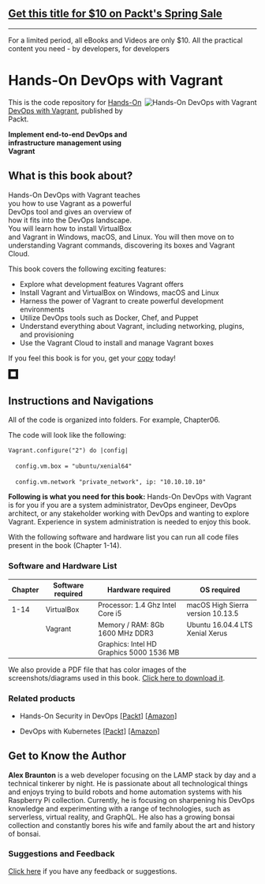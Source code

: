 ## [Get this title for $10 on Packt's Spring Sale](https://www.packt.com/B10654?utm_source=github&utm_medium=packt-github-repo&utm_campaign=spring_10_dollar_2022)
-----
For a limited period, all eBooks and Videos are only $10. All the practical content you need \- by developers, for developers

# Hands-On DevOps with Vagrant

<a href="https://www.packtpub.com/virtualization-and-cloud/hands-devops-vagrant?utm_source=github&utm_medium=repository&utm_campaign=9781789138054 "><img src="https://www.packtpub.com/sites/default/files/cover_12.png" alt="Hands-On DevOps with Vagrant" height="256px" align="right"></a>

This is the code repository for [Hands-On DevOps with Vagrant](https://www.packtpub.com/virtualization-and-cloud/hands-devops-vagrant?utm_source=github&utm_medium=repository&utm_campaign=9781789138054 ), published by Packt.

**Implement end-to-end DevOps and infrastructure management using Vagrant**

## What is this book about?
Hands-On DevOps with Vagrant teaches you how to use Vagrant as a powerful DevOps tool and gives an overview of how it fits into the DevOps landscape. You will learn how to install VirtualBox and Vagrant in Windows, macOS, and Linux. You will then move on to understanding Vagrant commands, discovering its boxes and Vagrant Cloud.

This book covers the following exciting features:
* Explore what development features Vagrant offers 
* Install Vagrant and VirtualBox on Windows, macOS and Linux 
* Harness the power of Vagrant to create powerful development environments 
* Utilize DevOps tools such as Docker, Chef, and Puppet 
* Understand everything about Vagrant, including networking, plugins, and provisioning 
* Use the Vagrant Cloud to install and manage Vagrant boxes 

If you feel this book is for you, get your [copy](https://www.amazon.com/dp/1789138051) today!

<a href="https://www.packtpub.com/?utm_source=github&utm_medium=banner&utm_campaign=GitHubBanner"><img src="https://raw.githubusercontent.com/PacktPublishing/GitHub/master/GitHub.png" 
alt="https://www.packtpub.com/" border="5" /></a>

## Instructions and Navigations
All of the code is organized into folders. For example, Chapter06.

The code will look like the following:
```
Vagrant.configure("2") do |config|

  config.vm.box = "ubuntu/xenial64"

  config.vm.network "private_network", ip: "10.10.10.10"
```

**Following is what you need for this book:**
Hands-On DevOps with Vagrant is for you if you are a system administrator, DevOps engineer, DevOps architect, or any stakeholder working with DevOps and wanting to explore Vagrant. Experience in system administration is needed to enjoy this book.

With the following software and hardware list you can run all code files present in the book (Chapter 1-14).
### Software and Hardware List
| Chapter  | Software required                    | Hardware required                        |OS required                        |
| -------- | ------------------------------------ | ---------------------------------------- | --------------------------------- |
| 1-14     | VirtualBox                           | Processor: 1.4 Ghz Intel Core i5         | macOS High Sierra version 10.13.5 |
|          | Vagrant                              | Memory / RAM: 8Gb 1600 MHz DDR3          | Ubuntu 16.04.4 LTS Xenial Xerus  |
|          |                                      | Graphics: Intel HD Graphics 5000 1536 MB |  |

We also provide a PDF file that has color images of the screenshots/diagrams used in this book. [Click here to download it](https://www.packtpub.com/sites/default/files/downloads/9781789138054_ColorImages.pdf).

### Related products
* Hands-On Security in DevOps [[Packt]](https://www.packtpub.com/networking-and-servers/hands-security-devops?utm_source=github&utm_medium=repository&utm_campaign=9781788995504 ) [[Amazon]](https://www.amazon.com/dp/1788995503)

* DevOps with Kubernetes [[Packt]](https://www.packtpub.com/virtualization-and-cloud/devops-kubernetes?utm_source=github&utm_medium=repository&utm_campaign=9781788396646 ) [[Amazon]](https://www.amazon.com/dp/1788396642)

## Get to Know the Author
**Alex Braunton**
is a web developer focusing on the LAMP stack by day and a technical tinkerer by night. He is passionate about all technological things and enjoys trying to build robots and home automation systems with his Raspberry Pi collection. Currently, he is focusing on sharpening his DevOps knowledge and experimenting with a range of technologies, such as serverless, virtual reality, and GraphQL. He also has a growing bonsai collection and constantly bores his wife and family about the art and history of bonsai.

### Suggestions and Feedback
[Click here](https://docs.google.com/forms/d/e/1FAIpQLSdy7dATC6QmEL81FIUuymZ0Wy9vH1jHkvpY57OiMeKGqib_Ow/viewform) if you have any feedback or suggestions.

